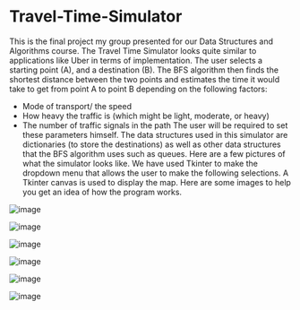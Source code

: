 # Travel-Time-Simulator
This is the final project my group presented for our Data Structures and Algorithms course. 
The Travel Time Simulator looks quite similar to applications like Uber in terms of implementation. The user selects a starting point (A), and a destination (B). The BFS algorithm then finds the shortest distance between the two points and estimates the time it would take to get from point A to point B depending on the following factors:
- Mode of transport/ the speed
- How heavy the traffic is (which might be light, moderate, or heavy)
- The number of traffic signals in the path
The user will be required to set these parameters himself. The data structures used in this simulator are dictionaries (to store the destinations) as well as other data structures that the BFS algorithm uses such as queues. 
Here are a few pictures of what the simulator looks like. We have used Tkinter to make the dropdown menu that allows the user to make the following selections. A Tkinter canvas is used to display the map. 
Here are some images to help you get an idea of how the program works. 

![image](https://user-images.githubusercontent.com/97347362/179365527-2a4cf53a-e3e8-4443-b806-33b1443947b0.png)

![image](https://user-images.githubusercontent.com/97347362/179365539-a24a85d7-c998-4a0a-bb59-fe36b3264e6c.png)

![image](https://user-images.githubusercontent.com/97347362/179365545-9b58fa03-dc09-4010-81c8-a548b428d42c.png)

![image](https://user-images.githubusercontent.com/97347362/179365558-5a951579-3532-423a-a1cb-ee624981fe92.png)

![image](https://user-images.githubusercontent.com/97347362/179365566-ab1d05fb-5a7f-4d6e-a393-2eea2bdc357a.png)

![image](https://user-images.githubusercontent.com/97347362/179365573-6c0358ac-b866-49e9-a664-c9ea7417c52e.png)

